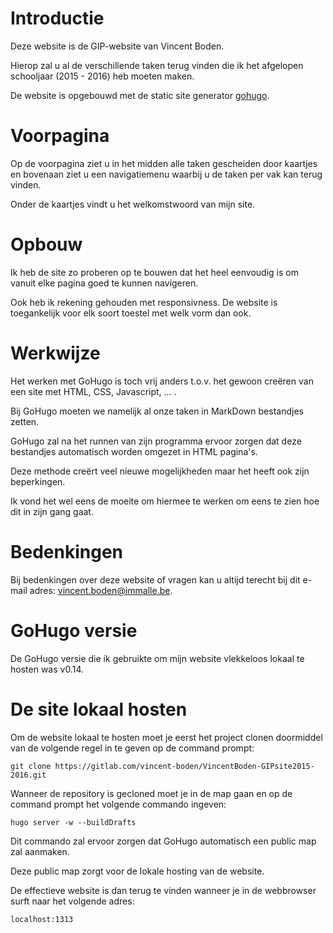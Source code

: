 # Introductie

Deze website is de GIP-website van Vincent Boden.

Hierop zal u al de verschillende taken terug vinden die ik het afgelopen schooljaar (2015 - 2016) heb moeten maken.

De website is opgebouwd met de static site generator <a href="https://gohugo.io/">gohugo</a>.

# Voorpagina

Op de voorpagina ziet u in het midden alle taken gescheiden door kaartjes en bovenaan ziet u een navigatiemenu waarbij u de taken per vak kan terug vinden.

Onder de kaartjes vindt u het welkomstwoord van mijn site.

# Opbouw

Ik heb de site zo proberen op te bouwen dat het heel eenvoudig is om vanuit elke pagina goed te kunnen navigeren.

Ook heb ik rekening gehouden met responsivness. De website is toegankelijk voor elk soort toestel met welk vorm dan ook.

# Werkwijze

Het werken met GoHugo is toch vrij anders t.o.v. het gewoon creëren van een site met HTML, CSS, Javascript, ... .

Bij GoHugo moeten we namelijk al onze taken in MarkDown bestandjes zetten.

GoHugo zal na het runnen van zijn programma ervoor zorgen dat deze bestandjes automatisch worden omgezet in HTML pagina's.

Deze methode creërt veel nieuwe mogelijkheden maar het heeft ook zijn beperkingen.

Ik vond het wel eens de moeite om hiermee te werken om eens te zien hoe dit in zijn gang gaat.

# Bedenkingen

Bij bedenkingen over deze website of vragen kan u altijd terecht bij dit e-mail adres: <a href="mailto:vincent.boden@immalle.be?SUBJECT=Contact opnamen via GIP-website Vincent Boden">vincent.boden@immalle.be</a>.

# GoHugo versie

De GoHugo versie die ik gebruikte om mijn website vlekkeloos lokaal te hosten was v0.14.

# De site lokaal hosten

Om de website lokaal te hosten moet je eerst het project clonen doormiddel van de volgende regel in te geven op de command prompt:

    git clone https://gitlab.com/vincent-boden/VincentBoden-GIPsite2015-2016.git
    
Wanneer de repository is gecloned moet je in de map gaan en op de command prompt het volgende commando ingeven:

    hugo server -w --buildDrafts
    
Dit commando zal ervoor zorgen dat GoHugo automatisch een public map zal aanmaken.

Deze public map zorgt voor de lokale hosting van de website.

De effectieve website is dan terug te vinden wanneer je in de webbrowser surft naar het volgende adres:

    localhost:1313
